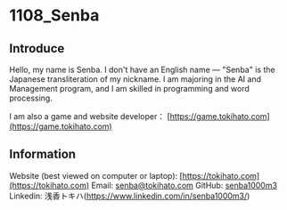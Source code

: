 # 1108_Senba

## Introduce 
Hello, my name is Senba. I don't have an English name — "Senba" is the Japanese transliteration of my nickname. I am majoring in the AI and Management program, and I am skilled in programming and word processing.

I am also a game and website developer：
[https://game.tokihato.com](https://game.tokihato.com)

## Information

Website (best viewed on computer or laptop): [https://tokihato.com](https://tokihato.com)
Email: [senba@tokihato.com](senba@tokihato.com)
GitHub: [senba1000m3](https://github.com/senba1000m3)
Linkedin: 浅香トキハ(https://www.linkedin.com/in/senba1000m3/)